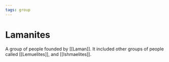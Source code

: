 ```yaml
---
tags: group
---
```


# Lamanites
A group of people founded by [[Laman]].  It included other groups of people called [[Lemuelites]], and [[Ishmaelites]].